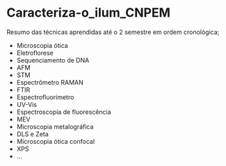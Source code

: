 # Caracteriza-o_ilum_CNPEM
Resumo das técnicas aprendidas até o 2 semestre em ordem cronológica; 
- Microscopia ótica 
- Eletroflorese
- Sequenciamento de DNA
- AFM
- STM
- Espectrômetro RAMAN
- FTIR
- Espectrofluorímetro
- UV-Vis
- Espectroscopia de fluorescência
- MEV
- Microscopia metalográfica
- DLS e Zeta
- Microscopia ótica confocal
- XPS
- ...
